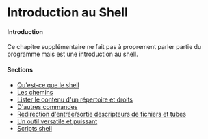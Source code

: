 # Introduction au Shell

#### Introduction

Ce chapitre supplémentaire ne fait pas à proprement parler partie du programme mais est une
introduction au shell.

#### Sections

* [Qu'est-ce que le shell](quest-ce-que-le-shell.md)
* [Les chemins](les-chemins.md)
* [Lister le contenu d'un répertoire et droits](lister-le-contenu-dun-repertoire-et-droits.md)
* [D'autres commandes](dautres-commandes.md)
* [Redirection d'entrée/sortie descripteurs de fichiers et tubes](redirection-dentreesortie-descripteurs-de-fichiers-et-tubes.md)
* [Un outil versatile et puissant](un-outil-versatile-et-puissant.md)
* [Scripts shell](scripts-shell.md)

